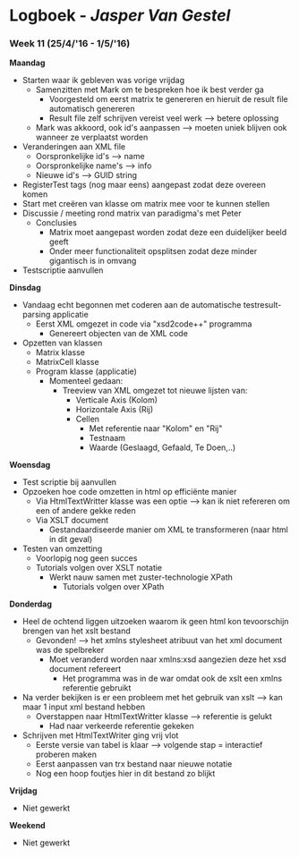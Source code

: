 # Logboek - _Jasper Van Gestel_

### Week 11 (25/4/'16 - 1/5/'16)

**Maandag**

* Starten waar ik gebleven was vorige vrijdag
  * Samenzitten met Mark om te bespreken hoe ik best verder ga
    * Voorgesteld om eerst matrix te genereren en hieruit de result file automatisch genereren
    * Result file zelf schrijven vereist veel werk --> betere oplossing
  * Mark was akkoord, ook id's aanpassen --> moeten uniek blijven ook wanneer ze verplaatst worden
* Veranderingen aan XML file
  * Oorspronkelijke id's --> name
  * Oorspronkelijke name's --> info
  * Nieuwe id's --> GUID string
* RegisterTest tags (nog maar eens) aangepast zodat deze overeen komen
* Start met creëren van klasse om matrix mee voor te kunnen stellen
* Discussie / meeting rond matrix van paradigma's met Peter
  * Conclusies
    * Matrix moet aangepast worden zodat deze een duidelijker beeld geeft
    * Onder meer functionaliteit opsplitsen zodat deze minder gigantisch is in omvang
* Testscriptie aanvullen

**Dinsdag**

* Vandaag echt begonnen met coderen aan de automatische testresult-parsing applicatie
  * Eerst XML omgezet in code via "xsd2code++" programma
    * Genereert objecten van de XML code
* Opzetten van klassen
  * Matrix klasse
  * MatrixCell klasse
  * Program klasse (applicatie)
    * Momenteel gedaan:
      * Treeview van XML omgezet tot nieuwe lijsten van:
        * Verticale Axis (Kolom)
        * Horizontale Axis (Rij)
        * Cellen
          * Met referentie naar "Kolom" en "Rij"
          * Testnaam
          * Waarde (Geslaagd, Gefaald, Te Doen,..)

**Woensdag**

* Test scriptie bij aanvullen
* Opzoeken hoe code omzetten in html op efficiënte manier
  * Via HtmlTextWritter klasse was een optie --> kan ik niet refereren om een of andere gekke reden
  * Via XSLT document
    * Gestandaardiseerde manier om XML te transformeren (naar html in dit geval)
* Testen van omzetting
  * Voorlopig nog geen succes
  * Tutorials volgen over XSLT notatie
    * Werkt nauw samen met zuster-technologie XPath
      * Tutorials volgen over XPath

**Donderdag**

* Heel de ochtend liggen uitzoeken waarom ik geen html kon tevoorschijn brengen van het xslt bestand
  * Gevonden! --> het xmlns stylesheet atribuut van het xml document was de spelbreker
    * Moet veranderd worden naar xmlns:xsd aangezien deze het xsd document refereert
      * Het programma was in de war omdat ook de xslt een xmlns referentie gebruikt
* Na verder bekijken is er een probleem met het gebruik van xslt --> kan maar 1 input xml bestand hebben
  * Overstappen naar HtmlTextWritter klasse --> referentie is gelukt
    * Had naar verkeerde referentie gekeken
* Schrijven met HtmlTextWriter ging vrij vlot
  * Eerste versie van tabel is klaar --> volgende stap = interactief proberen maken
  * Eerst aanpassen van trx bestand naar nieuwe notatie
  * Nog een hoop foutjes hier in dit bestand zo blijkt

**Vrijdag**

* Niet gewerkt

**Weekend**

* Niet gewerkt